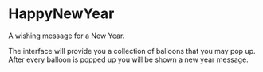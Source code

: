 # HappyNewYear
A wishing message for a New Year. 

The interface will provide you a collection of balloons that you may pop up. After every balloon is popped up you will be shown a new year message.
